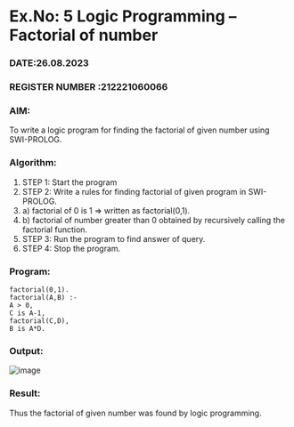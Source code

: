 # Ex.No: 5   Logic Programming – Factorial of number   
### DATE:26.08.2023                                                                            
### REGISTER NUMBER :212221060066 
### AIM: 
To  write  a logic program for finding the factorial of given number using SWI-PROLOG. 
### Algorithm:
1. STEP 1: Start the program
2. STEP 2:  Write a rules for finding factorial of given program in SWI-PROLOG.
3.   a)	factorial of 0 is 1 => written as factorial(0,1).
4.   b)	factorial of number greater than 0 obtained by recursively calling the factorial    function.
5. STEP 3: Run the program  to find answer of  query.
6. STEP 4: Stop the program.

### Program:
```
factorial(0,1). 
factorial(A,B) :- 
A > 0, 
C is A-1, 
factorial(C,D), 
B is A*D.
```


### Output:
![image](https://github.com/Gopika-5/AI_Lab_2023-24/assets/147976522/8c3fe3ba-f288-419c-a1bf-4c8050d66b96)



### Result:
Thus the factorial of given number was found by logic programming. 
